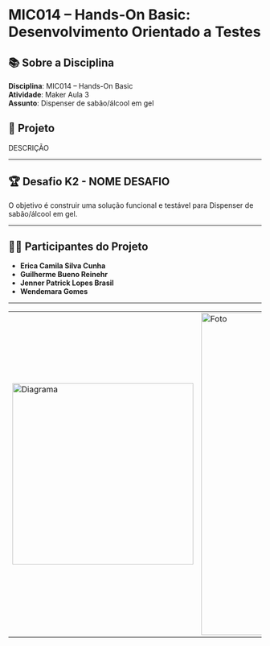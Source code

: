 # MIC014 – Hands-On Basic: Desenvolvimento Orientado a Testes  

## 📚 Sobre a Disciplina  
**Disciplina**: MIC014 – Hands-On Basic  
**Atividade**: Maker Aula 3  
**Assunto**: Dispenser de sabão/álcool em gel

## 🚀 Projeto  
DESCRIÇÃO

---

## 🏆 Desafio K2 - NOME DESAFIO  
O objetivo é construir uma solução funcional e testável para Dispenser de sabão/álcool em gel.

---

## 👩‍💻 Participantes do Projeto  
- **Erica Camila Silva Cunha**  
- **Guilherme Bueno Reinehr**  
- **Jenner Patrick Lopes Brasil**  
- **Wendemara Gomes**

---

|   |   |
|----------|----------|
| <img src="IMAGEM" alt="Diagrama" width="360">|<img src="IMAGEM" alt="Foto" width="640"> |




